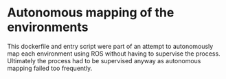Autonomous mapping of the environments
======================================

This dockerfile and entry script were part of an attempt to autonomously map each environment
using ROS without having to supervise the process. Ultimately the process had to be
supervised anyway as autonomous mapping failed too frequently.
